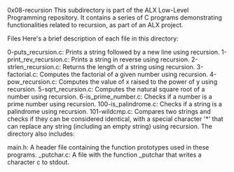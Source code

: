 0x08-recursion
This subdirectory is part of the ALX Low-Level Programming repository. It contains a series of C programs demonstrating functionalities related to recursion, as part of an ALX project.

Files
Here's a brief description of each file in this directory:

0-puts_recursion.c: Prints a string followed by a new line using recursion.
1-print_rev_recursion.c: Prints a string in reverse using recursion.
2-strlen_recursion.c: Returns the length of a string using recursion.
3-factorial.c: Computes the factorial of a given number using recursion.
4-pow_recursion.c: Computes the value of x raised to the power of y using recursion.
5-sqrt_recursion.c: Computes the natural square root of a number using recursion.
6-is_prime_number.c: Checks if a number is a prime number using recursion.
100-is_palindrome.c: Checks if a string is a palindrome using recursion.
101-wildcmp.c: Compares two strings and checks if they can be considered identical, with a special character '*' that can replace any string (including an empty string) using recursion.
The directory also includes:

main.h: A header file containing the function prototypes used in these programs.
_putchar.c: A file with the function _putchar that writes a character c to stdout.
